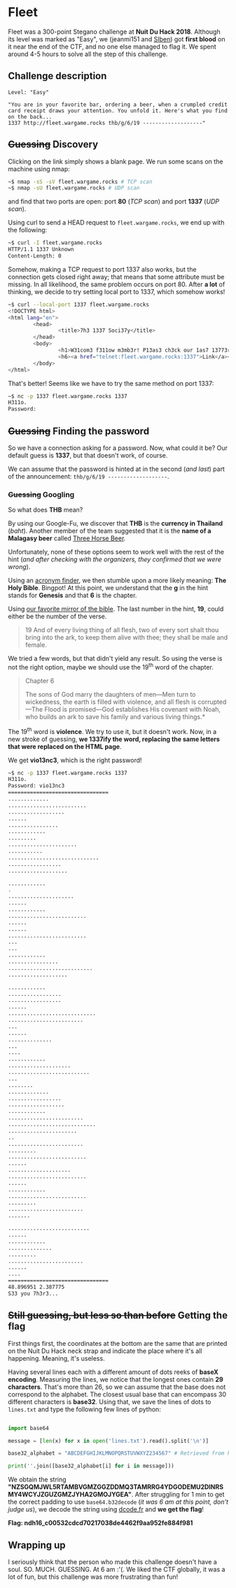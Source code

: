 # Fleet

Fleet was a 300-point Stegano challenge at **Nuit Du Hack 2018**. Although its level was marked as "Easy", we (jeanmi151 and [SIben](https://twitter.com/_SIben_)) got **first blood** on it near the end of the CTF, and no one else managed to flag it.
We spent around 4-5 hours to solve all the step of this challenge.

## Challenge description

```
Level: "Easy"
            
"You are in your favorite bar, ordering a beer, when a crumpled credit card receipt draws your attention. You unfold it. Here's what you find
on the back...
1337 http://fleet.wargame.rocks thb/g/6/19 -------------------"
```

## ~~Guessing~~ Discovery

Clicking on the link simply shows a blank page. We run some scans on the machine using nmap:
    
```bash
~$ nmap -sS -sV fleet.wargame.rocks # TCP scan
~$ nmap -sU fleet.wargame.rocks # UDP scan
```
and find that two ports are open: port **80** (*TCP scan*) and port **1337** (*UDP scan*).

Using curl to send a HEAD request to `fleet.wargame.rocks`, we end up with the following:
    
```bash
~$ curl -I fleet.wargame.rocks
HTTP/1.1 1337 Unknown
Content-Length: 0
```

Somehow, making a TCP request to port 1337 also works, but the connection gets closed right away; that means that some attribute must be missing. In all likelihood, the same problem occurs on port 80.
After **a lot** of thinking, we decide to try setting local port to 1337, which somehow works!

```bash
~$ curl --local-port 1337 fleet.wargame.rocks
<!DOCTYPE html>
<html lang="en">
        <head>
                <title>7h3 1337 Soci37y</title>
        </head>
        <body>
                <h1>W31com3 f311ow m3mb3r! P13as3 ch3ck our 1as7 13773r...</h1>
                <h6><a href="telnet:fleet.wargame.rocks:1337">Link</a></h6>
        </body>
</html>
```

That's better! Seems like we have to try the same method on port 1337:

```bash
~$ nc -p 1337 fleet.wargame.rocks 1337
H311o.
Password:
```

## ~~Guessing~~ Finding the password

So we have a connection asking for a password. Now, what could it be? Our default guess is **1337**, but that doesn't work, of course.

We can assume that the password is hinted at in the second (*and last*) part of the announcement: `thb/g/6/19 -------------------`.

### ~~Guessing~~ Googling
So what does **THB** mean?

By using our Google-Fu, we discover that **THB** is the **currency in Thailand** (*baht*). Another member of the team suggested that it is the **name of a Malagasy beer** called [Three Horse Beer](https://en.wikipedia.org/wiki/Three_Horses_Bee).

Unfortunately, none of these options seem to work well with the rest of the hint (*and after checking with the organizers, they confirmed that we were wrong*).

Using an [acronym finder](https://www.aclronymfinder.com/THB.html), we then stumble upon a more likely meaning: **The Holy Bible**. Bingpot! At this point, we understand that the **g** in the hint stands for **Genesis** and that **6** is the chapter.

Using [our favorite mirror of the bible](https://www.lds.org/scriptures/ot/gen/6?lang=eng). The last number in the hint, **19**, could either be the number of the verse.

> 19 And of every living thing of all flesh, two of every sort shalt thou bring into the ark, to keep them alive with thee; they shall be male and female.

We tried a few words, but that didn't yield any result. So using the verse is not the right option, maybe we should use the 19<sup>th</sup> word of the chapter.

> Chapter 6
> 
> The sons of God marry the daughters of men—Men turn to wickedness, the earth is filled with violence, and all flesh is corrupted—The Flood is promised—God establishes His covenant with Noah, who builds an ark to save his family and various living things.*

The 19<sup>th</sup> word is **violence**. We try to use it, but it doesn't work. Now, in a new stroke of guessing, **we 1337ify the word, replacing the same letters that were replaced on the HTML page**.

We get **vio13nc3**, which is the right password!    

```bash
~$ nc -p 1337 fleet.wargame.rocks 1337
H311o.
Password: vio13nc3
================================
.............
.........................
..................
......
................
............
.........
......................
...........
.............................
.................
...................

............
.
.....................
......
............
.........................
......
......
.........................
...
...
............
................
...........................
...................

............
.................
.................
......
............................
........................
...
......
..............
...
....
............
....................
..........................
...
........
.............
.................
..................
............
........................
............................
......................
..
........................
.........
.........................
......
....................
.........................
......
............
.........................
.........
........................
.......

..........................
......
............
..............
.........
........................
......
....
================================
48.896951 2.387775
S33 you 7h3r3...
```


## ~~Still guessing, but less so than before~~ Getting the flag

First things first, the coordinates at the bottom are the same that are printed on the Nuit Du Hack neck strap and indicate the place where it's all happening. Meaning, it's useless.

Having several lines each with a different amount of dots reeks of **baseX encoding**.
Measuring the lines, we notice that the longest ones contain **29 characters**. That's more than 26, so we can assume that the base does not correspond to the alphabet.
The closest usual base that can encompass 30 different characters is **base32**. Using that, we save the lines of dots to `lines.txt` and type the following few lines of python:

```python

import base64

message = [len(x) for x in open('lines.txt').read().split('\n')]

base32_alphabet = "ABCDEFGHIJKLMNOPQRSTUVWXYZ234567" # Retrieved from https://inshallhack.org/paddinganography/ \o/

print(''.join([base32_alphabet[i] for i in message]))
```

We obtain the string **"NZSGQMJWL5RTAMBVGMZGGZDDMQ3TAMRRG4YDGODEMU2DINRSMY4WCYJZGUZGMZJYHA2GMOJYGEA"**. After struggling for 1 min to get the correct padding to use `base64.b32decode` (*it was 6 am at this point, don't judge us*), we decode the string using [dcode.fr](https://www.dcode.fr/code-base-32) and **we get the flag**!

**Flag: ndh16\_c00532cdcd70217038de4462f9aa952fe884f981**

## Wrapping up

I seriously think that the person who made this challenge doesn't have a soul. SO. MUCH. GUESSING. At 6 am :'(.
We liked the CTF globally, it was a lot of fun, but this challenge was more frustrating than fun!
